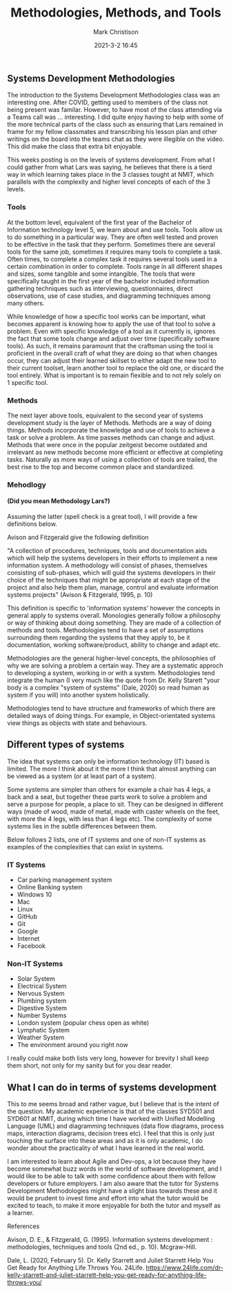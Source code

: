 ﻿---
layout: post
title: "Methodologies, Methods, and Tools"
date: 2021-3-2 16:45
author: Mark Christison
image: assets\images\System-1.png
category: [SYD701]
featured: true
hidden: false
---

## Systems Development Methodologies

The introduction to the Systems Development Methodologies class was an interesting one. After COVID, getting used to members of the class not being present was familar. However, to have most of the class attending via a Teams call was ... interesting. I did quite enjoy having to help with some of the more technical parts of the class such as ensuring that Lars remained in frame for my fellow classmates and transcribing his lesson plan and other writings on the board into the teams chat as they were illegible on the video. This did make the class that extra bit enjoyable.

This weeks posting is on the levels of systems development. From what I could gather from what Lars was saying, he believes that there is a tierd way in which learning takes place in the 3 classes tought at NMIT, which parallels with the complexity and higher level concepts of each of the 3 levels.

### Tools

At the bottom level, equivalent of the first year of the Bachelor of Information technology level 5, we learn about and use tools. Tools allow us to do something in a particular way. They are often well tested and proven to be effective in the task that they perform. Sometimes there are several tools for the same job, sometimes it requires many tools to complete a task. Often times, to complete a complex task it requires several tools used in a certain combination in order to complete. Tools range in all different shapes and sizes, some tangible and some intangible. The tools that were specifically taught in the first year of the bachelor included information gathering techniques such as interviewing, questionnaires, direct observations, use of case studies, and diagramming techniques among many others. 

While knowledge of how a specific tool works can be important, what becomes apparent is knowing how to apply the use of that tool to solve a problem. Even with specific knowledge of a tool as it currently is, ignores the fact that some tools change and adjust over time (specifically software tools). As such, it remains paramount that the craftsman using the tool is proficient in the overall craft of what they are doing so that when changes occur, they can adjust their learned skillset to either adapt the new tool to their current toolset, learn another tool to replace the old one, or discard the tool entirely. What is important is to remain flexible and to not rely solely on 1 specific tool.

### Methods

The next layer above tools, equivalent to the second year of systems development study is the layer of Methods. Methods are a way of doing things. Methods incorporate the knowledge and use of tools to achieve a task or solve a problem.
As time passes methods can change and adjust. Methods that were once in the popular zeitgeist become outdated and irrelevant as new methods become more efficient or effective at completing tasks. Naturally as more ways of using a collection of tools are trailed, the best rise to the top and become common place and standardized.


### Mehodlogy
#### (Did you mean Methodology Lars?)

Assuming the latter (spell check is a great tool), I will provide a few definitions below.

Avison and Fitzgerald give the following definition

"A collection of procedures, techniques, tools and documentation aids which will help the systems developers in their efforts to implement a new information system. A methodology will consist of phases, themselves consisting of  sub-phases, which will guid the systems developers in their choice of the techniques that might be appropriate at each stage of the project and also help them plan, manage, control and evaluate information systems projects" (Avison & Fitzgerald, 1995, p. 10)

This definition is specific to 'information systems' however the concepts in general apply to systems overall. Monologies generally follow a philosophy or way of thinking about doing something. They are made of a collection of methods and tools. Methodologies tend to have a set of assumptions surrounding them regarding the systems that they apply to, be it documentation, working software/product, ability to change and adapt etc.

Methodologies are the general higher-level concepts, the philosophies of why we are solving a problem a certain way. They are a systematic approch to developing a system, working in or with a system. Methodologies tend integrate the human (I very much like the quote from Dr. Kelly Starett "your body is a complex "system of systems" (Dale, 2020) so read human as system if you will) into another system holistically.

Methodologies tend to have structure and frameworks of which there are detailed ways of doing things. For example, in Object-orientated systems view things as objects with state and behaviours.

## Different types of systems

The idea that systems can only be information technology (IT) based is limited. The more I think about it the more I think that almost anything can be viewed as a system (or at least part of a system).

Some systems are simpler than others for example a chair has 4 legs, a back and a seat, but together these parts work to solve a problem and serve a purpose for people, a place to sit. They can be designed in different ways (made of wood, made of metal, made with caster wheels on the feet, with more the 4 legs, with less than 4 legs etc). The complexity of some systems lies in the subtle differences between them.

Below follows 2 lists, one of IT systems and one of non-IT systems as examples of the complexities that can exist in systems.

### IT Systems

* Car parking management system
* Online Banking system
* Windows 10
* Mac
* Linux
* GitHub
* Git
* Google
* Internet
* Facebook

### Non-IT Systems

* Solar System
* Electrical System
* Nervous System
* Plumbing system
* Digestive System
* Number Systems
* London system (popular chess open as white)
* Lymphatic System
* Weather System
* The environment around you right now

I really could make both lists very long, however for brevity I shall keep them short, not only for my sanity but for you dear reader.

## What I can do in terms of systems development

This to me seems broad and rather vague, but I believe that is the intent of the question. My academic experience is that of the classes SYD501 and SYD601 at NMIT, during which time I have worked with Unified Modelling Language (UML) and diagramming techniques (data flow diagrams, process maps, interaction diagrams, decision trees etc). I feel that this is only just touching the surface into these areas and as it is only academic, I do wonder about the practicality of what I have learned in the real world.

I am interested to learn about Agile and Dev-ops, a lot because they have become somewhat buzz words in the world of software development, and I would like to be able to talk with some confidence about them with fellow developers or future employers. I am also aware that the tutor for Systems Development Methodologies might have a slight bias towards these and it would be prudent to invest time and effort into what the tutor would be excited to teach, to make it more enjoyable for both the tutor and myself as a learner.

References

Avison, D. E., & Fitzgerald, G. (1995). Information systems development : methodologies, techniques and tools (2nd ed., p. 10). Mcgraw-Hill.

Dale, L. (2020, February 5). Dr. Kelly Starrett and Juliet Starrett Help You Get Ready for Anything Life Throws You. 24Life. https://www.24life.com/dr-kelly-starrett-and-juliet-starrett-help-you-get-ready-for-anything-life-throws-you/